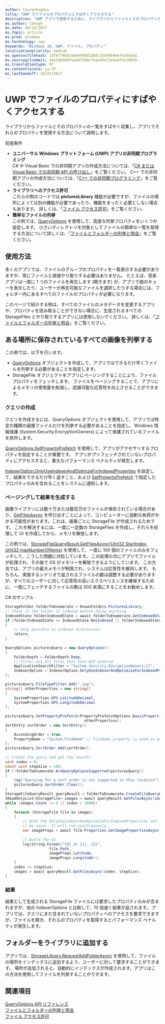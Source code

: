 ```yaml
---
author: laurenhughes
title: "UWP でファイルのプロパティにすばやくアクセスする"
description: "UWP アプリで使用するために、ライブラリからファイルとそのプロパティの一覧を効率的に収集します。"
ms.author: lahugh
ms.date: 10/13/2017
ms.topic: article
ms.prod: windows
ms.technology: uwp
keywords: "Windows 10, UWP, ファイル, プロパティ"
localizationpriority: medium
ms.openlocfilehash: 1376774b619a94940d12b0c33439b9ebfe2e4a61
ms.sourcegitcommit: 44a24b580feea0f188c7eae36e72e4a4f412802b
ms.translationtype: HT
ms.contentlocale: ja-JP
ms.lasthandoff: 10/31/2017
---
```

# <a name="fast-access-to-file-properties-in-uwp"></a>UWP でファイルのプロパティにすばやくアクセスする 

ライブラリからファイルとそのプロパティの一覧をすばやく収集し、アプリでそれらのプロパティを使用する方法について説明します。  

前提条件 
- **ユニバーサル Windows プラットフォーム (UWP) アプリの非同期プログラミング**     
C# や Visual Basic での非同期アプリの作成方法については、「[C# または Visual Basic での非同期 API の呼び出し](https://docs.microsoft.com/windows/uwp/threading-async/call-asynchronous-apis-in-csharp-or-visual-basic)」をご覧ください。 C++ での非同期アプリの作成方法については、「[C++ での非同期プログラミング](https://docs.microsoft.com/windows/uwp/threading-async/asynchronous-programming-in-cpp-universal-windows-platform-apps)」をご覧ください。 
- **ライブラリへのアクセス許可**  
これらの例のコードでは **picturesLibrary** 機能が必要ですが、ファイルの場所によっては別の機能が必要であったり、機能をまったく必要としない場合もあります。 詳しくは、「[ファイル アクセス許可](https://docs.microsoft.com/windows/uwp/files/file-access-permissions)」をご覧ください。 
- **簡単なファイルの列挙**   
この例では、[QueryOptions](https://docs.microsoft.com/uwp/api/Windows.Storage.Search.QueryOptions) を使用して、高度な列挙プロパティをいくつか設定します。 小さいディレクトリを対象としてファイルの簡単な一覧を取得する方法について詳しくは、「[ファイルとフォルダーの列挙と照会](https://docs.microsoft.com/windows/uwp/files/quickstart-listing-files-and-folders)」をご覧ください。 

## <a name="usage"></a>使用方法  
多くのアプリでは、ファイルのグループのプロパティを一覧表示する必要がありますが、常にファイルと直接やり取りする必要はありません。 たとえば、音楽アプリは一度に 1 つのファイルを再生します (開きます) が、アプリで曲のキューを表示したり、ユーザーが再生可能なファイルを選択したりする場合には、フォルダー内にあるすべてのファイルのプロパティが必要になります。 

このページで紹介する例は、すべてのファイルのメタデータを変更するアプリや、プロパティを読み取ることができない場合に、生成されるすべての StorageFiles とやり取りするアプリには使用しないでください。 詳しくは、「[ファイルとフォルダーの列挙と照会](https://docs.microsoft.com/windows/uwp/files/quickstart-listing-files-and-folders)」をご覧ください。 

## <a name="enumerate-all-the-pictures-in-a-location"></a>ある場所に保存されているすべての画像を列挙する 
この例では、以下を行います。
-  [QueryOptions](https://docs.microsoft.com/uwp/api/Windows.Storage.Search.QueryOptions) オブジェクトを作成して、アプリではできるだけ早くファイルを列挙する必要があることを指定します。
-  StorageFile オブジェクトをアプリにページングすることにより、ファイル プロパティをフェッチします。 ファイルをページングすることで、アプリによるメモリの使用量を削減し、認識可能な応答性を向上させることができます。

### <a name="creating-the-query"></a>クエリの作成 
クエリを作成するには、QueryOptions オブジェクトを使用して、アプリでは特定の種類の画像ファイルだけを列挙する必要があることを指定し、Windows 情報保護 (System.Security.EncryptionOwners) によって保護されているファイルを除外します。 

[QueryOptions.SetPropertyPrefetch](https://docs.microsoft.com/uwp/api/Windows.Storage.Search.QueryOptions#Windows_Storage_Search_QueryOptions_SetPropertyPrefetch_Windows_Storage_FileProperties_PropertyPrefetchOptions_Windows_Foundation_Collections_IIterable_System_String__) を使用して、アプリがアクセサリするプロパティを設定することが重要です。 アプリがプリフェッチされていないプロパティにアクセスすると、重大なパフォーマンス ペナルティが発生します。

[IndexerOption.OnlyUseIndexerAndOptimzeForIndexedProperties](https://docs.microsoft.com/uwp/api/Windows.Storage.Search.IndexerOption) を設定して、結果をできるだけ早く返すこと、および [SetPropertyPrefetch](https://docs.microsoft.com/uwp/api/Windows.Storage.Search.QueryOptions#Windows_Storage_Search_QueryOptions_SetPropertyPrefetch_Windows_Storage_FileProperties_PropertyPrefetchOptions_Windows_Foundation_Collections_IIterable_System_String__) で指定したプロパティのみを含めることをシステムに通知します。 

### <a name="paging-in-the-results"></a>ページングして結果を生成する 
画像ライブラリには数十万または数百万のファイルが保存されている場合があり、[GetFilesAsync](https://docs.microsoft.com/uwp/api/windows.storage.search.storagefilequeryresult#Windows_Storage_Search_StorageFileQueryResult_GetFilesAsync_System_UInt32_System_UInt32_) を呼び出すことによって、コンピューターに過剰な負荷がかかる可能性があります。これは、画像ごとに StorageFile が作成されるためです。 これを解決するには、一度に一定数の StorageFiles を作成し、それらを処理して UI を作成してから、メモリを解放します。 

この例では、[StorageFileQueryResult.GetFilesAsync(UInt32 StartIndex, UInt32 maxNumberOfItems)](https://docs.microsoft.com/uwp/api/windows.storage.search.storagefilequeryresult#Windows_Storage_Search_StorageFileQueryResult_GetFilesAsync_System_UInt32_System_UInt32_) を使用して、一度に 100 個のファイルのみをフェッチして、こうした問題に対処しています。 この処理の次にアプリでファイルが処理され、その後で OS がメモリーを解放できるようにしています。 この方法では、アプリの最大メモリが制限され、システムは応答性を維持します。 もちろん、実施するシナリオで返されるファイルの数は調整する必要がありますが、すべてのユーザーに対して応答性の高いエクスペリエンスを確保するために、一度にフェッチするファイルの数は 500 未満にすることをお勧めします。


C# のサンプル  
```csharp
StorageFolder folderToEnumerate = KnownFolders.PicturesLibrary; 
// Check if the folder is indexed before doing anything. 
IndexedState folderIndexedState = await folderToEnumerate.GetIndexedStateAsync(); 
if (folderIndexedState == IndexedState.NotIndexed || folderIndexedState == IndexedState.Unknown) 
{ 
    // Only possible in indexed directories.  
    return; 
} 
 
QueryOptions picturesQuery = new QueryOptions() 
{ 
    FolderDepth = FolderDepth.Deep, 
    // Filter out all files that have WIP enabled
    ApplicationSearchFilter = "System.Security.EncryptionOwners:[]", 
    IndexerOption = IndexerOption.OnlyUseIndexerAndOptimizeForIndexedProperties 
}; 

picturesQuery.FileTypeFilter.Add(".jpg"); 
string[] otherProperties = new string[] 
{ 
    SystemProperties.GPS.LatitudeDecimal, 
    SystemProperties.GPS.LongitudeDecimal 
}; 
 
picturesQuery.SetPropertyPrefetch(PropertyPrefetchOptions.BasicProperties | PropertyPrefetchOptions.ImageProperties, 
                                    otherProperties); 
SortEntry sortOrder = new SortEntry() 
{ 
    AscendingOrder = true, 
    PropertyName = "System.FileName" // FileName property is used as an example. Any property can be used here.  
}; 
picturesQuery.SortOrder.Add(sortOrder); 
 
// Create the query and get the results 
uint index = 0; 
const uint stepSize = 100; 
if (!folderToEnumerate.AreQueryOptionsSupported(picturesQuery)) 
{ 
    log("Querying for a sort order is not supported in this location"); 
    picturesQuery.SortOrder.Clear(); 
} 
StorageFileQueryResult queryResult = folderToEnumerate.CreateFileQueryWithOptions(picturesQuery); 
IReadOnlyList<StorageFile> images = await queryResult.GetFilesAsync(index, stepSize); 
while (images.Count != 0 || index < 10000) 
{ 
    foreach (StorageFile file in images) 
    { 
        // With the OnlyUseIndexerAndOptimizeForIndexedProperties set, this won't  
        // be async. It will run synchronously. 
        var imageProps = await file.Properties.GetImagePropertiesAsync(); 
 
        // Build the UI 
        log(String.Format("{0} at {1}, {2}", 
                    file.Path, 
                    imageProps.Latitude, 
                    imageProps.Longitude)); 
    } 
    index += stepSize; 
    images = await queryResult.GetFilesAsync(index, stepSize); 
} 
```

### <a name="results"></a>結果 
結果として生成される StorageFile ファイルには要求したプロパティのみが含まれますが、他の IndexerOptions と比較して、10 倍速く結果が返されます。 アプリでは、クエリにまだ含まれていないプロパティへのアクセスを要求できますが、ファイルを開き、それらのプロパティを取得するとパフォーマンス ペナルティが発生します。  

## <a name="adding-folders-to-libraries"></a>フォルダーをライブラリに追加する 
アプリでは、[StorageLibrary.RequestAddFolderAsync](https://docs.microsoft.com/uwp/api/Windows.Storage.StorageLibrary#Windows_Storage_StorageLibrary_RequestAddFolderAsync) を使用して、ファイルの場所をインデックスに追加するよう、ユーザーに対して要求することができます。 場所が追加されると、自動的にインデックスが作成されます。アプリはこの方法を使用してファイルを列挙することができます。
 
## <a name="see-also"></a>関連項目
[QueryOptions API リファレンス](https://docs.microsoft.com/uwp/api/windows.storage.search.queryoptions)  
[ファイルとフォルダーの列挙と照会](https://docs.microsoft.com/windows/uwp/files/quickstart-listing-files-and-folders)  
[ファイル アクセス許可](https://docs.microsoft.com/windows/uwp/files/file-access-permissions)   
 
 